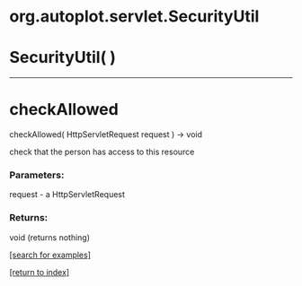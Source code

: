 # org.autoplot.servlet.SecurityUtil



# SecurityUtil( )


***
<a name="checkAllowed"></a>
# checkAllowed
checkAllowed( HttpServletRequest request ) &rarr; void

check that the person has access to this resource

### Parameters:
request - a HttpServletRequest

### Returns:
void (returns nothing)


<a href="https://github.com/autoplot/dev/search?q=checkAllowed&unscoped_q=checkAllowed">[search for examples]</a>

<a href="https://github.com/autoplot/documentation/blob/master/javadoc/index-all.md">[return to index]</a>

